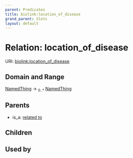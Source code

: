 ```yaml
---
parent: Predicates
title: biolink:location_of_disease
grand_parent: Slots
layout: default
---
```


# Relation: location_of_disease




URI: [biolink:location_of_disease](https://w3id.org/biolink/location_of_disease)

## Domain and Range

[NamedThing](NamedThing.md) ->  <sub>0..\*</sub> [NamedThing](NamedThing.md)

## Parents

 *  is_a: [related to](related_to.md)

## Children


## Used by

